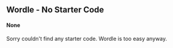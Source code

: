 ## Wordle - No Starter Code
#### None

Sorry couldn't find any starter code. Wordle is too easy anyway.